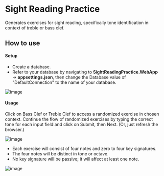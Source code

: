 # Sight Reading Practice
Generates exercises for sight reading, specifically tone identification in context of treble or bass clef.

## How to use

#### Setup
- Create a database.
- Refer to your database by navigating to **SightReadingPractice.WebApp** -> **appsettings.json**, then change the Database value of "DefaultConnection" to the name of your database.

![image](https://user-images.githubusercontent.com/70913967/161496935-11e651c3-1524-40e7-b3ef-0658604f6fd6.png)

#### Usage
Click on Bass Clef or Treble Clef to access a randomized exercise in chosen context. Continue the flow of randomized exercises by typing the correct tone for each input field and click on Submit, then Next. (Or, just refresh the browser.)

![image](https://user-images.githubusercontent.com/70913967/160592776-de36c8af-354b-4662-836f-927f9cc84647.png)


* Each exercise will consist of four notes and zero to four key signatures.
* The four notes will be distinct in tone or octave.
* No key signature will be passive; it will affect at least one note.

![image](https://user-images.githubusercontent.com/70913967/160592799-b04887da-4f43-45b0-a652-f7200aee0371.png)
